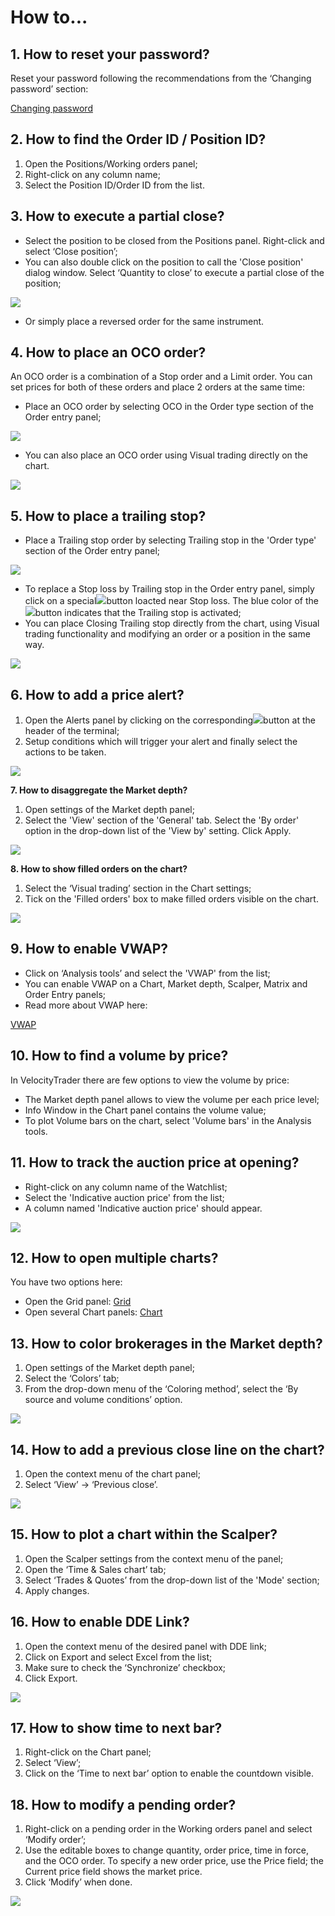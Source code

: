 # How to...

## **1. How to reset your password?**

Reset your password following the recommendations from the ‘Changing password’ section:

[Changing password](../desktop-application-for-windows/getting-started/installation-and-updates.md)

## **2. How to find the Order ID / Position ID?**

1. Open the Positions/Working orders panel; 
2. Right-click on any column name;
3. Select the Position ID/Order ID from the list.

## **3. How to execute a partial close?**

* Select the position to be closed from the Positions panel. Right-click and select ‘Close position’;
* You can also double click on the position to call the 'Close position' dialog window. Select ‘Quantity to close’ to execute a partial close of the position;

![](../../.gitbook/assets/partial-close.jpg)

* Or simply place a reversed order for the same instrument.

## **4. How to place an OCO order?**

An OCO order is a combination of a Stop order and a Limit order. You can set prices for both of these orders and place 2 orders at the same time:

* Place an OCO order by selecting OCO in the Order type section of the Order entry panel;

![](../../.gitbook/assets/oco.jpg)

* You can also place an OCO order using Visual trading directly on the chart.

![](../../.gitbook/assets/oco3.png)

## **5. How to place a trailing stop?**

* Place a Trailing stop order by selecting Trailing stop in the 'Order type' section of the Order entry panel;

![](../../.gitbook/assets/oe%20%281%29.png)

* To replace a Stop loss by Trailing stop in the Order entry panel, simply click on a special![](../../.gitbook/assets/tr-stop-1%20%281%29%20%281%29.png)button loacted near Stop loss. The blue color of the![](../../.gitbook/assets/tr-stop2%20%281%29.png)button indicates that the Trailing stop is activated; 
* You can place Closing Trailing stop directly from the chart, using Visual trading functionality and modifying an order or a position in the same way.

![](../../.gitbook/assets/tsl-new.png)

## **6. How to add a price alert?**

1. Open the Alerts panel by clicking on the corresponding![](../../.gitbook/assets/1%20%2873%29.png)button at the header of the terminal;
2. Setup conditions which will trigger your alert and finally select the actions to be taken.

![](../../.gitbook/assets/alerts-1.png)

**7. How to disaggregate the Market depth?**

1. Open settings of the Market depth panel;
2. Select the 'View' section of the 'General' tab. Select the 'By order' option in the drop-down list of the 'View by' setting. Click Apply.  

![](../../.gitbook/assets/market-depth.jpg)

**8. How to show filled orders on the chart?**

1. Select the ‘Visual trading’ section in the Chart settings;
2. Tick on the 'Filled orders' box to make filled orders visible on the chart.

![](../../.gitbook/assets/visual-trading.jpg)

## **9. How to enable VWAP?**

* Click on ‘Analysis tools’ and select the 'VWAP' from the list;
* You can enable VWAP on a Chart, Market depth, Scalper, Matrix and Order Entry panels;
* Read more about VWAP here: 

[VWAP](desktop-application-for-windows/analysis-tools/chart/volume-analysis/vwap.md)

## **10. How to find a volume by price?**

In VelocityTrader there are few options to view the volume by price:

* The Market depth panel allows to view the volume per each price level;
* Info Window in the Chart panel contains the volume value;
* To plot Volume bars on the chart, select 'Volume bars' in the Analysis tools.

## **11. How to track the auction price at opening?**

* Right-click on any column name of the Watchlist;
* Select the 'Indicative auction price' from the list;
* A column named 'Indicative auction price' should appear.

![](../../.gitbook/assets/watchlist.jpg)

## **12. How to open multiple charts?**

You have two options here:

* Open the Grid panel: [Grid](desktop-application-for-windows/analysis-tools/grid.md)
* Open several Chart panels: [Chart](desktop-application-for-windows/getting-started/arranging-panels.md)

## **13. How to color brokerages in the Market depth?**

1. Open settings of the Market depth panel;
2. Select the ‘Colors’ tab;
3. From the drop-down menu of the ‘Coloring method’, select the ‘By source and volume conditions’ option.

![](../../.gitbook/assets/color.png)

## **14. How to add a previous close line on the chart?**

1. Open the context menu of the chart panel;
2. Select ‘View’ -&gt; ‘Previous close’.

![](../../.gitbook/assets/prev.-close.jpg)

## **15. How to plot a chart within the Scalper?**

1. Open the Scalper settings from the context menu of the panel;
2. Open the ‘Time & Sales chart’ tab;
3. Select ‘Trades & Quotes’ from the drop-down list of the 'Mode' section;
4. Apply changes.

## **16. How to enable DDE Link?**

1. Open the context menu of the desired panel with DDE link;
2. Click on Export and select Excel from the list;
3. Make sure to check the ‘Synchronize’ checkbox;
4. Click Export.

![](../../.gitbook/assets/export.jpg)

## **17. How to show time to next bar?**

1. Right-click on the Chart panel;
2. Select ‘View’;
3. Click on the ‘Time to next bar’ option to enable the countdown visible.

## **18. How to modify a pending order?**

1. Right-click on a pending order in the Working orders panel and select ‘Modify order’;
2. Use the editable boxes to change quantity, order price, time in force, and the OCO order. To specify a new order price, use the Price field; the Current price field shows the market price. 
3. Click ‘Modify’ when done.

![](../../.gitbook/assets/oe-screen.png)

